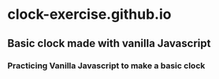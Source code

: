 # clock-exercise.github.io
## Basic clock made with vanilla Javascript
### Practicing Vanilla Javascript to make a basic clock
